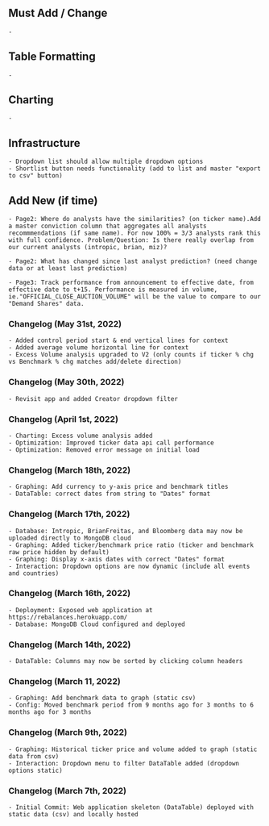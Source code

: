 ## Must Add / Change 
    - 

## Table Formatting
    - 

## Charting 
    - 

## Infrastructure
    - Dropdown list should allow multiple dropdown options
    - Shortlist button needs functionality (add to list and master "export to csv" button) 


## Add New (if time)
    - Page2: Where do analysts have the similarities? (on ticker name).Add a master conviction column that aggregates all analysts recommmendations (if same name). For now 100% = 3/3 analysts rank this with full confidence. Problem/Question: Is there really overlap from our current analysts (intropic, brian, miz)? 
    
    - Page2: What has changed since last analyst prediction? (need change data or at least last prediction)

    - Page3: Track performance from announcement to effective date, from effective date to t+15. Performance is measured in volume, ie."OFFICIAL_CLOSE_AUCTION_VOLUME" will be the value to compare to our "Demand Shares" data.


### Changelog (May 31st, 2022) 
    - Added control period start & end vertical lines for context
    - Added average volume horizontal line for context
    - Excess Volume analysis upgraded to V2 (only counts if ticker % chg vs Benchmark % chg matches add/delete direction)

### Changelog (May 30th, 2022) 
    - Revisit app and added Creator dropdown filter 

### Changelog (April 1st, 2022) 
    - Charting: Excess volume analysis added 
    - Optimization: Improved ticker data api call performance
    - Optimization: Removed error message on initial load 

### Changelog (March 18th, 2022)
    - Graphing: Add currency to y-axis price and benchmark titles 
    - DataTable: correct dates from string to "Dates" format

### Changelog (March 17th, 2022)
    - Database: Intropic, BrianFreitas, and Bloomberg data may now be uploaded directly to MongoDB cloud
    - Graphing: Added ticker/benchmark price ratio (ticker and benchmark raw price hidden by default)
    - Graphing: Display x-axis dates with correct "Dates" format
    - Interaction: Dropdown options are now dynamic (include all events and countries)
    
### Changelog (March 16th, 2022)
    - Deployment: Exposed web application at https://rebalances.herokuapp.com/ 
    - Database: MongoDB Cloud configured and deployed

### Changelog (March 14th, 2022) 
    - DataTable: Columns may now be sorted by clicking column headers 

### Changelog (March 11, 2022)
    - Graphing: Add benchmark data to graph (static csv)
    - Config: Moved benchmark period from 9 months ago for 3 months to 6 months ago for 3 months 

### Changelog (March 9th, 2022)
    - Graphing: Historical ticker price and volume added to graph (static data from csv)
    - Interaction: Dropdown menu to filter DataTable added (dropdown options static)

### Changelog (March 7th, 2022)
    - Initial Commit: Web application skeleton (DataTable) deployed with static data (csv) and locally hosted